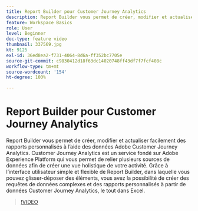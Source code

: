 ```yaml
---
title: Report Builder pour Customer Journey Analytics
description: Report Builder vous permet de créer, modifier et actualiser facilement des rapports personnalisés à l’aide des données Adobe Customer Journey Analytics. Customer Journey Analytics est un service fondé sur Adobe Experience Platform qui vous permet de relier plusieurs sources de données afin de créer une vue holistique de votre activité. Grâce à l’interface utilisateur simple et flexible de Report Builder, dans laquelle vous pouvez glisser-déposer des éléments, vous avez la possibilité de créer des requêtes de données complexes et des rapports personnalisés à partir de données Customer Journey Analytics, le tout dans Excel.
feature: Workspace Basics
role: User
level: Beginner
doc-type: feature video
thumbnail: 337569.jpg
kt: 9125
exl-id: 36ed8ea2-f731-4064-8d6a-ff352bc7705e
source-git-commit: c9830412d18f63dc14020748ff43df7f7fcf408c
workflow-type: tm+mt
source-wordcount: '154'
ht-degree: 100%

---
```


# Report Builder pour Customer Journey Analytics

Report Builder vous permet de créer, modifier et actualiser facilement des rapports personnalisés à l’aide des données Adobe Customer Journey Analytics. Customer Journey Analytics est un service fondé sur Adobe Experience Platform qui vous permet de relier plusieurs sources de données afin de créer une vue holistique de votre activité. Grâce à l’interface utilisateur simple et flexible de Report Builder, dans laquelle vous pouvez glisser-déposer des éléments, vous avez la possibilité de créer des requêtes de données complexes et des rapports personnalisés à partir de données Customer Journey Analytics, le tout dans Excel.


>[!VIDEO](https://video.tv.adobe.com/v/337569/?quality=12&learn=on)
